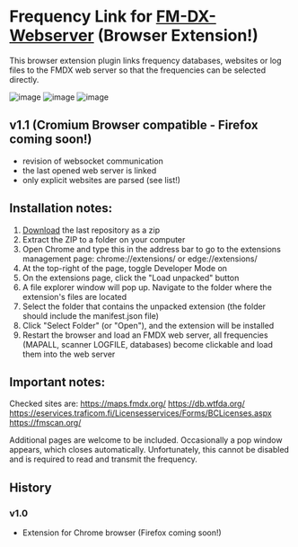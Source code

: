 # Frequency Link for [FM-DX-Webserver](https://github.com/NoobishSVK/fm-dx-webserver) (Browser Extension!)

This browser extension plugin links frequency databases, websites or log files to the FMDX web server so that the frequencies can be selected directly.

![image](https://github.com/user-attachments/assets/5da01050-dc3d-400f-b807-a0014d3bfd7f)
![image](https://github.com/user-attachments/assets/8cd7f928-1d45-4d91-ba0f-14f416d743b4)
![image](https://github.com/user-attachments/assets/c57dee76-c666-4552-addb-8bbce7ffaf4f)


## v1.1 (Cromium Browser compatible - Firefox coming soon!)
- revision of websocket communication
- the last opened web server is linked
- only explicit websites are parsed (see list!)

## Installation notes:

1. [Download](https://github.com/Highpoint2000/FrequencyLink/releases) the last repository as a zip
2. Extract the ZIP to a folder on your computer
3. Open Chrome and type this in the address bar to go to the extensions management page: chrome://extensions/ or edge://extensions/
4. At the top-right of the page, toggle Developer Mode on
5. On the extensions page, click the "Load unpacked" button
6. A file explorer window will pop up. Navigate to the folder where the extension's files are located
7. Select the folder that contains the unpacked extension (the folder should include the manifest.json file)
8. Click "Select Folder" (or "Open"), and the extension will be installed
9. Restart the browser and load an FMDX web server, all frequencies (MAPALL, scanner LOGFILE, databases) become clickable and load them into the web server

## Important notes: 

Checked sites are:
https://maps.fmdx.org/
https://db.wtfda.org/
https://eservices.traficom.fi/Licensesservices/Forms/BCLicenses.aspx
https://fmscan.org/

Additional pages are welcome to be included. Occasionally a pop window appears, which closes automatically. Unfortunately, this cannot be disabled and is required to read and transmit the frequency.

## History

### v1.0
- Extension for Chrome browser (Firefox coming soon!)
